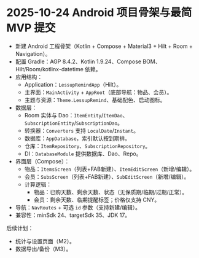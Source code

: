 # 2025-10-24 Android 项目骨架与最简 MVP 提交

- 新建 Android 工程骨架（Kotlin + Compose + Material3 + Hilt + Room + Navigation）。
- 配置 Gradle：AGP 8.4.2、Kotlin 1.9.24、Compose BOM、Hilt/Room/kotlinx-datetime 依赖。
- 应用结构：
  - Application：`LessupRemindApp`（Hilt）。
  - 主界面：`MainActivity` + `AppRoot`（底部导航：物品、会员）。
  - 主题与资源：`Theme.LessupRemind`、基础配色、启动图标。
- 数据层：
  - Room 实体与 Dao：`ItemEntity`/`ItemDao`、`SubscriptionEntity`/`SubscriptionDao`。
  - 转换器：`Converters` 支持 `LocalDate`/`Instant`。
  - 数据库：`AppDatabase`，索引默认按到期排。
  - 仓库：`ItemRepository`、`SubscriptionRepository`。
  - DI：`DatabaseModule` 提供数据库、Dao、Repo。
- 界面层（Compose）：
  - 物品：`ItemsScreen`（列表+FAB新建）、`ItemEditScreen`（新增/编辑）。
  - 会员：`SubsScreen`（列表+FAB新建）、`SubEditScreen`（新增/编辑）。
  - 计算逻辑：
    - 物品：已购天数、剩余天数、状态（无保质期/临期/过期/正常）。
    - 会员：剩余天数、临期提醒标签；价格仅支持 CNY。
- 导航：`NavRoutes` + 可选 `id` 参数（支持新建/编辑）。
- 兼容性：minSdk 24、targetSdk 35、JDK 17。

后续计划：
- 统计与设置页面（M2）。
- 数据导出/备份（M3）。
